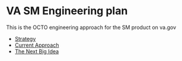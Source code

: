 # VA SM Engineering plan

This is the OCTO engineering approach for the SM product on va.gov

- [Strategy](./Strategy.md)
- [Current Approach](./Architecture.md#current-approach)
- [The Next Big Idea](./Architecture.md#the-big-idea)
